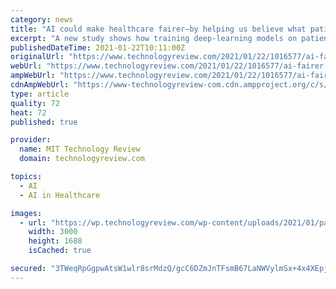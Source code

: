 ```yaml
---
category: news
title: "AI could make healthcare fairer—by helping us believe what patients tell us"
excerpt: "A new study shows how training deep-learning models on patient outcomes could help reveal gaps in existing medical knowledge."
publishedDateTime: 2021-01-22T10:11:00Z
originalUrl: "https://www.technologyreview.com/2021/01/22/1016577/ai-fairer-healthcare-patient-outcomes/"
webUrl: "https://www.technologyreview.com/2021/01/22/1016577/ai-fairer-healthcare-patient-outcomes/"
ampWebUrl: "https://www.technologyreview.com/2021/01/22/1016577/ai-fairer-healthcare-patient-outcomes/amp/"
cdnAmpWebUrl: "https://www-technologyreview-com.cdn.ampproject.org/c/s/www.technologyreview.com/2021/01/22/1016577/ai-fairer-healthcare-patient-outcomes/amp/"
type: article
quality: 72
heat: 72
published: true

provider:
  name: MIT Technology Review
  domain: technologyreview.com

topics:
  - AI
  - AI in Healthcare

images:
  - url: "https://wp.technologyreview.com/wp-content/uploads/2021/01/pain-scale.png?w=3000"
    width: 3000
    height: 1688
    isCached: true

secured: "3TWeqRpGgpwAtsW1wlr8srMdzQ/gcC6DZmJnTFsmB67LaNWVylmSx+4x4XEpjWen7Ds2fa6pim0LHrVfcl0zboMFzr5+Wz1/vcKEkOxPE6ErYzI4Lp/RiUvnjzWqMG8KHcZTBZy0LTO18b3u3S4QJD5Yzmqq27Fca7L/w91/5L8FF4VIQkwiT6/94b4/PTswkjTa1AvRKVAVilXefs8kAOLB/cvR4Xr1MN3FSXWY49/fFuqTp2Dgy63TURUVWIcpJYLlUfDIYAqLc+nMr0uarPSl15R9sFyukct9uJHnHR2YwZNTGayh7PUgmBEmoyiHYDHLqtsT9VI+eklcNrUg/fUbvgJxutCwFRXwPjE0iOc=;7nxK9DeiR1mDihw7tlc3Kw=="
---
```


